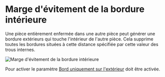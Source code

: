 Marge d'évitement de la bordure intérieure
====

Une pièce entièrement enfermée dans une autre pièce peut générer une bordure extérieurs qui touche l'intérieur de l'autre pièce. Cela supprime toutes les bordures situées à cette distance spécifiée par cette valeur des trous internes.

![Marge d'évitement de la bordure intérieure](../images/brim_inside_marging.svg)

Pour activer le paramètre [Bord uniquement sur l'extérieur](brim_outside_only.md) doit être activée.